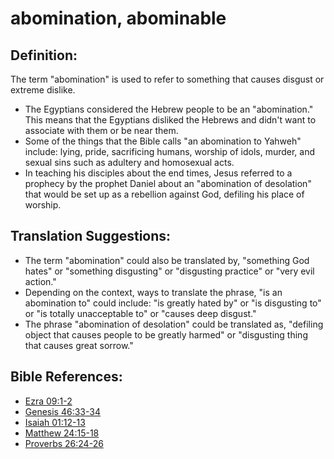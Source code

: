 # abomination, abominable #

## Definition: ##

The term "abomination" is used to refer to something that causes disgust or extreme dislike.

* The Egyptians considered the Hebrew people to be an "abomination." This means that the Egyptians disliked the Hebrews and didn't want to associate with them or be near them.
* Some of the things that the Bible calls "an abomination to Yahweh" include: lying, pride, sacrificing humans, worship of idols, murder, and sexual sins such as adultery and homosexual acts.
* In teaching his disciples about the end times, Jesus referred to a prophecy by the prophet Daniel about an "abomination of desolation" that would be set up as a rebellion against God, defiling his place of worship.

## Translation Suggestions: ##

* The term "abomination" could also be translated by, "something God hates" or "something disgusting" or "disgusting practice" or "very evil action."
* Depending on the context, ways to translate the phrase, "is an abomination to" could include: "is greatly hated by" or "is disgusting to" or "is totally unacceptable to" or "causes deep disgust."
* The phrase "abomination of desolation" could be translated as, "defiling object that causes people to be greatly harmed" or "disgusting thing that causes great sorrow."



## Bible References: ##

* [Ezra 09:1-2](en/tn/ezr/help/09/01)
* [Genesis 46:33-34](en/tn/gen/help/46/33)
* [Isaiah 01:12-13](en/tn/isa/help/01/12)
* [Matthew 24:15-18](en/tn/mat/help/24/15)
* [Proverbs 26:24-26](en/tn/pro/help/26/24)